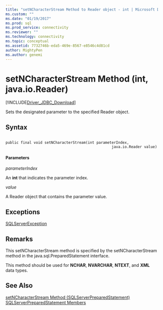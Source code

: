 ```yaml
---
title: "setNCharacterStream Method to Reader object - int | Microsoft Docs"
ms.custom: ""
ms.date: "01/19/2017"
ms.prod: sql
ms.prod_service: connectivity
ms.reviewer: ""
ms.technology: connectivity
ms.topic: conceptual
ms.assetid: 7732746b-eda5-469e-8567-e8546c4d81cd
author: MightyPen
ms.author: genemi
---
```

# setNCharacterStream Method (int, java.io.Reader)
[!INCLUDE[Driver_JDBC_Download](../../../includes/driver_jdbc_download.md)]

  Sets the designated parameter to the specified Reader object.  
  
## Syntax  
  
```  
  
public final void setNCharacterStream(int parameterIndex,  
                                                 java.io.Reader value)  
```  
  
#### Parameters  
 *parameterIndex*  
  
 An **int** that indicates the parameter index.  
  
 *value*  
  
 A Reader object that contains the parameter value.  
  
## Exceptions  
 [SQLServerException](../../../connect/jdbc/reference/sqlserverexception-class.md)  
  
## Remarks  
 This setNCharacterStream method is specified by the setNCharacterStream method in the java.sql.PreparedStatement interface.  
  
 This method should be used for **NCHAR**, **NVARCHAR**, **NTEXT**, and **XML** data types.  
  
## See Also  
 [setNCharacterStream Method &#40;SQLServerPreparedStatement&#41;](../../../connect/jdbc/reference/setncharacterstream-method-sqlserverpreparedstatement.md)   
 [SQLServerPreparedStatement Members](../../../connect/jdbc/reference/sqlserverpreparedstatement-members.md)  
  
  
